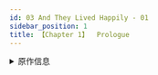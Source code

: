 ```yaml
---
id: 03 And They Lived Happily - 01 
sidebar_position: 1
title: 【Chapter 1】  Prologue
---
```

<details>
<summary>原作信息</summary>
作者：Chelles

[原贴地址](https://www.fanfiction.net/s/3781233/1/And-They-Lived-Happily)

</details>

